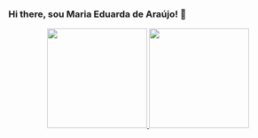 ### Hi there, sou Maria Eduarda de Araújo! 👋
<div align="center">
  <a href="https://github.com/MariaE-duarda">
  <img height="180em" src="https://github-readme-stats.vercel.app/api?username=MariaE-duarda&show_icons=true&theme=dracula&include_all_commits=true&count_private=true"/>
  <img height="180em" src="https://github-readme-stats.vercel.app/api/top-langs/?username=MariaE-duarda&layout=compact&langs_count=7&theme=dracula"/>
</div>
